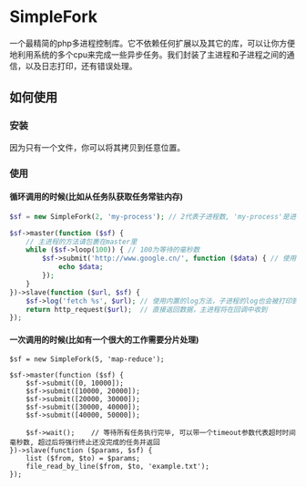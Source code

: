 # SimpleFork

一个最精简的php多进程控制库。它不依赖任何扩展以及其它的库，可以让你方便地利用系统的多个cpu来完成一些异步任务。我们封装了主进程和子进程之间的通信，以及日志打印，还有错误处理。

## 如何使用

### 安装

因为只有一个文件，你可以将其拷贝到任意位置。

### 使用

#### 循环调用的时候(比如从任务队获取任务常驻内存)

```php
$sf = new SimpleFork(2, 'my-process'); // 2代表子进程数, 'my-process'是进程的名字

$sf->master(function ($sf) {
    // 主进程的方法请包裹在master里
    while ($sf->loop(100)) { // 100为等待的毫秒数
        $sf->submit('http://www.google.cn/', function ($data) { // 使用submit方法将其提交到一个空闲的进程，如果没有空闲的，系统会自动等待
            echo $data;
        });
    }
})->slave(function ($url, $sf) {
    $sf->log('fetch %s', $url); // 使用内置的log方法，子进程的log也会被打印到主进程里
    return http_request($url);  // 直接返回数据，主进程将在回调中收到
});
```

#### 一次调用的时候(比如有一个很大的工作需要分片处理)

```
$sf = new SimpleFork(5, 'map-reduce');

$sf->master(function ($sf) {
    $sf->submit([0, 10000]);
    $sf->submit([10000, 20000]);
    $sf->submit([20000, 30000]);
    $sf->submit([30000, 40000]);
    $sf->submit([40000, 50000]);

    $sf->wait();    // 等待所有任务执行完毕, 可以带一个timeout参数代表超时时间毫秒数, 超过后将强行终止还没完成的任务并返回
})->slave(function ($params, $sf) {
    list ($from, $to) = $params;
    file_read_by_line($from, $to, 'example.txt');
});
```
